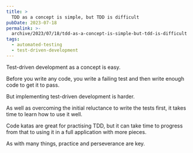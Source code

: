 ```yaml
---
title: >
  TDD as a concept is simple, but TDD is difficult
pubDate: 2023-07-18
permalink: >-
  archive/2023/07/18/tdd-as-a-concept-is-simple-but-tdd-is-difficult
tags:
  - automated-testing
  - test-driven-development
---
```


Test-driven development as a concept is easy.

Before you write any code, you write a failing test and then write enough code to get it to pass.

But implementing test-driven development is harder.

As well as overcoming the initial reluctance to write the tests first, it takes time to learn how to use it well.

Code katas are great for practising TDD, but it can take time to progress from that to using it in a full application with more pieces.

As with many things, practice and perseverance are key.
